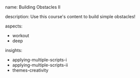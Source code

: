 name: Building Obstacles II

description: Use this course's content to build simple obstacles!

aspects:
- workout
- deep

insights:
- applying-multiple-scripts-i
- applying-multiple-scripts-ii
- themes-creativity